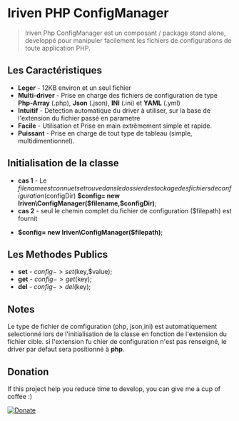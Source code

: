 Iriven PHP ConfigManager
=======

>Iriven Php ConfigManager est un composant / package stand alone, developpé pour manipuler facilement 
les fichiers de configurations de  toute application PHP.

## Les Caractéristiques
* **Leger** - 12KB environ et un seul fichier
* **Multi-driver** - Prise en charge des fichiers de configuration de type **Php-Array** (.php), **Json** (.json), **INI** (.ini) et **YAML** (.yml)
* **Intuitif** - Detection automatique du driver à utiliser, sur la base de l'extension du fichier passé en parametre
* **Facile** - Utilisation et Prise en main extrêmement simple et rapide.
* **Puissant** - Prise en charge de tout type de tableau (simple, multidimentionnel).

## Initialisation de la classe
* **cas 1** - Le $filename est connu et se trouve dans le dossier de stockage des fichiers de configuration ($configDir)
 **$config= new Iriven\ConfigManager($filename,$configDir)**;
* **cas 2** - seul le chemin complet du fichier de configuration ($filepath) est fournit
 + **$config= new Iriven\ConfigManager($filepath)**;

## Les Methodes Publics
* **set** - $config->set($key,$value);
* **get** - $config->get($key);
* **del** - $config->del($key);

## Notes
Le type de fichier de comfiguration (php, json,ini) est automatiquement selectionné lors de l'initialisation de la classe en fonction de l'extension du fichier cible. si l'extension fu chier de configuration n'est pas renseigné, le driver par defaut sera positionné à **php**.

## Donation

If this project help you reduce time to develop, you can give me a cup of coffee :)

[![Donate](https://img.shields.io/badge/Donate-PayPal-green.svg)](https://www.paypal.com/cgi-bin/webscr?cmd=_s-xclick&hosted_button_id=XDCFPNTKUC4TU)
